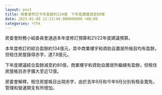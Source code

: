 ```yaml
---
layout: post
title: 房委會修訂今年盈餘約134億　下年度建議減至80億
date: 2021-01-08 11:13:44.000000000 +08:00
categories: rthk
---
```


房委會財務小組委員會通過本年度修訂預算和21/22年度建議預算。

本年度修訂的綜合盈餘約134億元，其中商業樓宇和資助自置居所帳目均有盈餘，但租住房屋錄得赤字，達7.8億元。

下年度建議綜合盈餘減至約80億，商業樓宇和資助自置居所繼續有盈餘，但租住房屋帳目赤字擴大至近12億。

房委會解釋，租住房屋帳目出現赤字，由於去年9月和今年9月分別有租金寬免，管理和營運開支有所增加。
